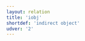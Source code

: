 ```yaml
---
layout: relation
title: 'iobj'
shortdef: 'indirect object'
udver: '2'
---
```

<!-- Interlanguage links updated Út zář 29 18:41:24 CEST 2020 -->
